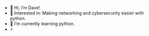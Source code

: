- 👋 Hi, I’m Dave!
- 👀 Interested in: Making networking and cybersecurity easier with python.
- 🌱 I’m currently learning python.
- ⚡ 

<!---
cyber8dave/cyber8dave is a ✨ special ✨ repository because its `README.md` (this file) appears on your GitHub profile.
You can click the Preview link to take a look at your changes.
--->
